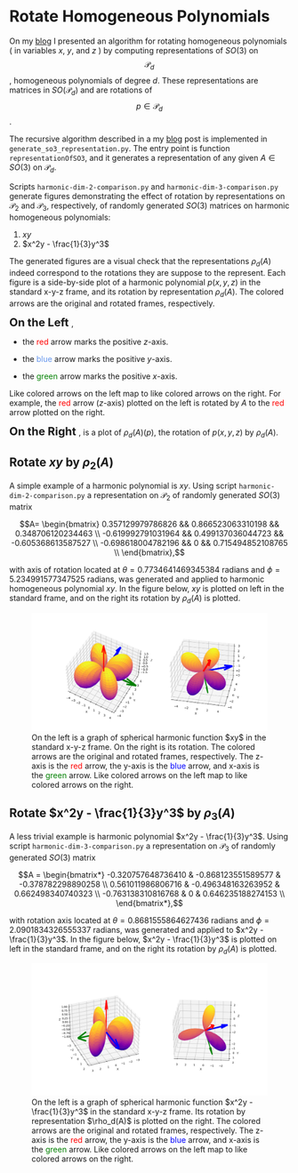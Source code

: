 # Rotate Homogeneous Polynomials

On my [blog](https://rao.im/mathematics/2019/10/25/compute-so3-repns/) I presented an algorithm for rotating homogeneous polynomials ( in variables $x$, $y$, and $z$ ) by computing representations of $SO(3)$ on $$\mathcal{P}_d$$, homogeneous polynomials of degree $d$. These representations are matrices in $SO(\mathcal{P}_d)$ and are rotations of  $$p \in \mathcal{P}_d$$. 

The recursive algorithm described in a my [blog](https://rao.im/mathematics/2019/10/25/compute-so3-repns/) post is implemented in `generate_so3_representation.py`. The entry point is function `representationOfSO3`, and it generates a representation of any given $A \in SO(3)$ on  $\mathcal{P}_d$. 

Scripts `harmonic-dim-2-comparison.py` and `harmonic-dim-3-comparison.py` generate figures demonstrating the effect of rotation by representations on $\mathcal{P}_2$ and $\mathcal{P}_3$, respectively, of randomly generated $SO(3)$ matrices on harmonic homogeneous polynomials:

1.  $xy$
2.  $x^2y - \frac{1}{3}y^3$

The generated figures are a visual check that the representations $\rho_d(A)$ indeed correspond to the rotations they are suppose to the represent. Each figure is a side-by-side plot of a harmonic polynomial $p(x,y,z)$ in the standard x-y-z frame, and its rotation by representation $\rho_d(A)$. The colored arrows are the original and rotated frames, respectively. 

<span style="font-size: 20px; font-weight: bold"> On the Left </span>, 

* the <span style="color: red">red</span> arrow marks the positive $z$-axis.

* the <span style="color: CornflowerBlue ">blue</span> arrow marks the positive $y$-axis.

* the <span style="color: green">green</span> arrow marks the positive $x$-axis. 

Like colored arrows on the left map to like colored arrows on the right. For example, the <span style="color: red">red</span> arrow ($z$-axis) plotted on the left is rotated by $A$ to the <span style="color: red">red</span> arrow plotted on the right.

<span style="font-size: 20px;font-weight: bold">On the Right </span>, is a plot of $\rho_d(A)(p)$, the rotation of $p(x,y,z)$ by $\rho_d(A)$.

## Rotate $xy$ by $\rho_2(A)$ 

A simple example of a harmonic polynomial is $xy$. Using script `harmonic-dim-2-comparison.py` a representation on $\mathcal{P}_2$ of randomly generated $SO(3)$ matrix 
```math
A=
\begin{bmatrix}
0.357129979786826 && 0.866523063310198 && 0.348706120234463 \\
-0.619992791031964 && 0.499137036044723 && -0.605368613587527 \\
-0.698618004782196 && 0 && 0.715494852108765 \\
\end{bmatrix},
```

with axis of rotation located at $\theta = 0.7734641469345384$ radians and $\phi = 5.234991577347525$ radians, was generated and applied to harmonic homogeneous polynomial $xy$. In the figure below, $xy$ is plotted on left in the standard frame, and on the right its rotation by $\rho_d(A)$ is plotted.

<figure>
<div align="center">
	<img src = "figures/harmonic-dim-2-rotation.png">
</div>
  <figcaption align="left"> 
    On the left is a graph of spherical harmonic function $xy$ in the standard x-y-z frame. On the right is its rotation. The colored arrows are the original and rotated frames, respectively. The z-axis is the <span style="color: red">red</span> arrow, the y-axis is the <span style="color: blue">blue</span> arrow, and x-axis is the <span style="color: green">green</span> arrow. Like colored arrows on the left map to like colored arrows on the right.
  </figcaption> 
</figure>




## Rotate $x^2y - \frac{1}{3}y^3$ by $\rho_3(A)$

A less trivial example is harmonic polynomial $x^2y - \frac{1}{3}y^3$. Using script `harmonic-dim-3-comparison.py` a representation on $\mathcal{P}_3$ of randomly generated $SO(3)$ matrix 
```math
A = 
\begin{bmatrix*}
-0.320757648736410 & -0.868123551589577 & -0.378782298890258 \\
0.561011986806716 & -0.496348163263952 & 0.662498340740323 \\
-0.763138310816768 & 0 & 0.646235188274153 \\
\end{bmatrix*},
```


with rotation axis located at $\theta = 0.8681555864627436$ radians and $\phi = 2.0901834326555337$ radians, was generated and applied to $x^2y - \frac{1}{3}y^3$. In the figure below, $x^2y - \frac{1}{3}y^3$ is plotted on left in the standard frame, and on the right its rotation by $\rho_d(A)$ is plotted.

<figure>
<div align="center">
	<img src = "figures/harmonic-dim-3-rotation.png">
</div>
  <figcaption align="left"> 
    On the left is a graph of spherical harmonic function $x^2y - \frac{1}{3}y^3$ in the standard x-y-z frame. Its rotation by representation $\rho_d(A)$ is plotted on the right. The colored arrows are the original and rotated frames, respectively. The z-axis is the <span style="color: red">red</span> arrow, the y-axis is the <span style="color: blue">blue</span> arrow, and x-axis is the <span style="color: green">green</span> arrow. Like colored arrows on the left map to like colored arrows on the right. 
  </figcaption> 
</figure>

